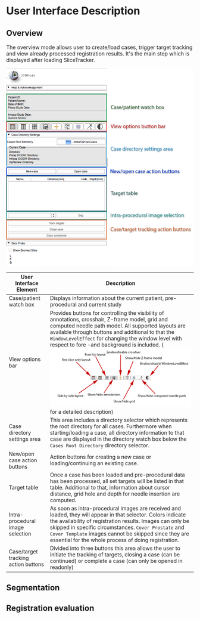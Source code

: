 # User Interface Description

## Overview
The overview mode allows user to create/load cases, trigger target tracking and view already processed registration results. It's the main step which is displayed after loading SliceTracker.

![](../images/user_interface.png)

| User Interface Element | Description |
| -- | -- |
| Case/patient watch box | Displays information about the current patient, pre-procedural and current study |
| View options bar | Provides buttons for controlling the visibility of annotations, crosshair, Z-frame model, grid and computed needle path model. All supported layouts are available through buttons and additional to that the `WindowLevelEffect` for changing the window level with respect to fore -and background is included. (![View options bar](../images/view_options.png) for a detailed description) |
| Case directory settings area | This area includes a directory selector which represents the root directory for all cases. Furthermore when starting/loading a case, all directory information to that case are displayed in the directory watch box below the `Cases Root Directory` directory selector. |
| New/open case action buttons | Action buttons for creating a new case or loading/continuing an existing case. |
| Target table | Once a case has been loaded and pre-procedural data has been processed, all set targets will be listed in that table. Additional to that, information about cursor distance, grid hole and depth for needle insertion are computed. |
| Intra-procedural image selection | As soon as intra-procedural images are received and loaded, they will appear in that selector. Colors indicate the availability of registration results. Images can only be skipped in specific circumstances. `Cover Prostate` and `Cover Template` images cannot be skipped since they are essential for the whole process of doing registration. |
| Case/target tracking action buttons | Divided into three buttons this area allows the user to initiate the tracking of targets, closing a case (can be continued) or complete a case (can only be opened in readonly) |

## Segmentation


## Registration evaluation 



